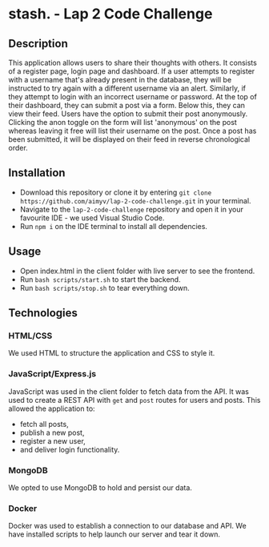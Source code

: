 # stash. - Lap 2 Code Challenge

## Description

This application allows users to share their thoughts with others. It consists of a register page, login page and dashboard. If a user attempts to register with a username that's already present in the database, they will be instructed to try again with a different username via an alert. Similarly, if they attempt to login with an incorrect username or password. At the top of their dashboard, they can submit a post via a form. Below this, they can view their feed. Users have the option to submit their post anonymously. Clicking the anon toggle on the form will list 'anonymous' on the post whereas leaving it free will list their username on the post. Once a post has been submitted, it will be displayed on their feed in reverse chronological order.

## Installation

- Download this repository or clone it by entering `git clone https://github.com/aimyv/lap-2-code-challenge.git` in your terminal.
- Navigate to the `lap-2-code-challenge` repository and open it in your favourite IDE - we used Visual Studio Code.
- Run `npm i` on the IDE terminal to install all dependencies.

## Usage

- Open index.html in the client folder with live server to see the frontend.
- Run `bash scripts/start.sh` to start the backend.
- Run `bash scripts/stop.sh` to tear everything down.

## Technologies

### HTML/CSS

We used HTML to structure the application and CSS to style it.

### JavaScript/Express.js

JavaScript was used in the client folder to fetch data from the API. It was used to create a REST API with `get` and `post` routes for users and posts. This allowed the application to:

- fetch all posts,
- publish a new post,
- register a new user,
- and deliver login functionality.

### MongoDB

We opted to use MongoDB to hold and persist our data.

### Docker

Docker was used to establish a connection to our database and API. We have installed scripts to help launch our server and tear it down.

